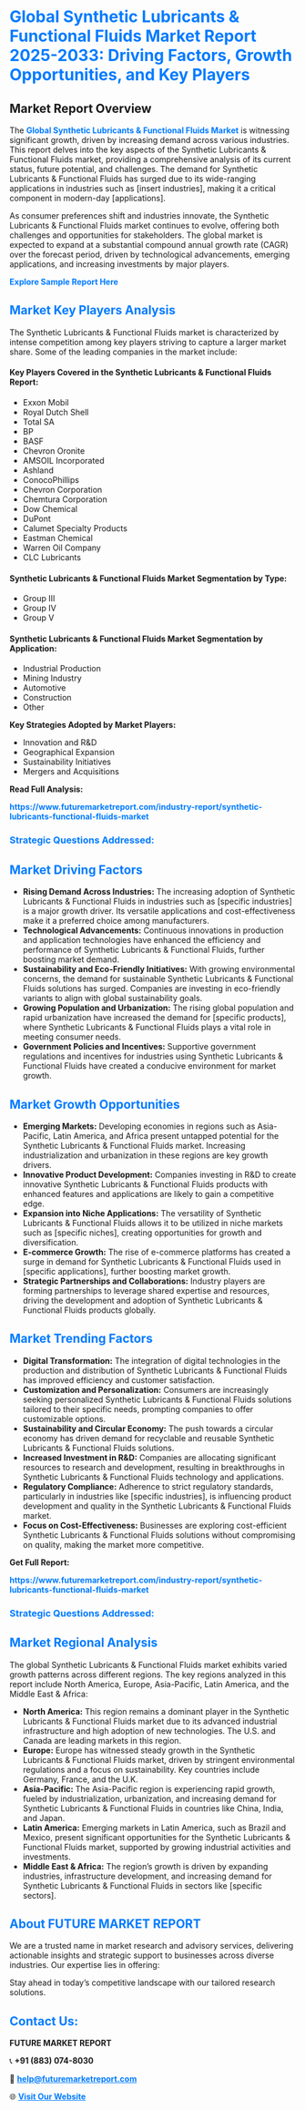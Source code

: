 <h1 style="color: #007BFF;">Global Synthetic Lubricants & Functional Fluids Market Report 2025-2033: Driving Factors, Growth Opportunities, and Key Players</h1>

<section id="overview">
<h2>Market Report Overview</h2>
<p>The <a href="https://www.futuremarketreport.com/industry-report/synthetic-lubricants-functional-fluids-market" style="color: #007BFF; text-decoration: none;"><strong>Global Synthetic Lubricants & Functional Fluids Market</strong></a> is witnessing significant growth, driven by increasing demand across various industries. This report delves into the key aspects of the Synthetic Lubricants & Functional Fluids market, providing a comprehensive analysis of its current status, future potential, and challenges. The demand for Synthetic Lubricants & Functional Fluids has surged due to its wide-ranging applications in industries such as [insert industries], making it a critical component in modern-day [applications].</p>
<p>As consumer preferences shift and industries innovate, the Synthetic Lubricants & Functional Fluids market continues to evolve, offering both challenges and opportunities for stakeholders. The global market is expected to expand at a substantial compound annual growth rate (CAGR) over the forecast period, driven by technological advancements, emerging applications, and increasing investments by major players.</p>
</section>

<section id="overview">
<p><a href="https://www.futuremarketreport.com/request-sample/reportId=105666" style="color: #007BFF; text-decoration: none;"><strong>Explore Sample Report Here</strong></a></p>
</section>

<section id="key-players">
<h2 style="color: #007BFF;">Market Key Players Analysis</h2>
<p>The Synthetic Lubricants & Functional Fluids market is characterized by intense competition among key players striving to capture a larger market share. Some of the leading companies in the market include:</p>
<h4>Key Players Covered in the Synthetic Lubricants & Functional Fluids Report:</h4>
<ul><li>Exxon Mobil</li><li>Royal Dutch Shell</li><li>Total SA</li><li>BP</li><li>BASF</li><li>Chevron Oronite</li><li>AMSOIL Incorporated</li><li>Ashland</li><li>ConocoPhillips</li><li>Chevron Corporation</li><li>Chemtura Corporation</li><li>Dow Chemical</li><li>DuPont</li><li>Calumet Specialty Products</li><li>Eastman Chemical</li><li>Warren Oil Company</li><li>CLC Lubricants</li></ul>
<h4>Synthetic Lubricants & Functional Fluids Market Segmentation by Type:</h4>
<ul><li>Group III</li><li>Group IV</li><li>Group V</li></ul>

<h4>Synthetic Lubricants & Functional Fluids Market Segmentation by Application:</h4>
<ul><li>Industrial Production</li><li>Mining Industry</li><li>Automotive</li><li>Construction</li><li>Other</li></ul>
<p><strong>Key Strategies Adopted by Market Players:</strong></p>
<ul>
<li>Innovation and R&D</li>
<li>Geographical Expansion</li>
<li>Sustainability Initiatives</li>
<li>Mergers and Acquisitions</li>
</ul>
</section>

<section>
<p><strong>Read Full Analysis: </strong></p><a href="https://www.futuremarketreport.com/industry-report/synthetic-lubricants-functional-fluids-market" style="color: #007BFF; text-decoration: none;"><strong>https://www.futuremarketreport.com/industry-report/synthetic-lubricants-functional-fluids-market</strong></a>
<h3 style="color: #007BFF;">Strategic Questions Addressed:</h3>
</section>

<section id="driving-factors">
<h2 style="color: #007BFF;">Market Driving Factors</h2>
<ul>
<li><strong>Rising Demand Across Industries:</strong> The increasing adoption of Synthetic Lubricants & Functional Fluids in industries such as [specific industries] is a major growth driver. Its versatile applications and cost-effectiveness make it a preferred choice among manufacturers.</li>
<li><strong>Technological Advancements:</strong> Continuous innovations in production and application technologies have enhanced the efficiency and performance of Synthetic Lubricants & Functional Fluids, further boosting market demand.</li>
<li><strong>Sustainability and Eco-Friendly Initiatives:</strong> With growing environmental concerns, the demand for sustainable Synthetic Lubricants & Functional Fluids solutions has surged. Companies are investing in eco-friendly variants to align with global sustainability goals.</li>
<li><strong>Growing Population and Urbanization:</strong> The rising global population and rapid urbanization have increased the demand for [specific products], where Synthetic Lubricants & Functional Fluids plays a vital role in meeting consumer needs.</li>
<li><strong>Government Policies and Incentives:</strong> Supportive government regulations and incentives for industries using Synthetic Lubricants & Functional Fluids have created a conducive environment for market growth.</li>
</ul>
</section>

<section id="growth-opportunities">
<h2 style="color: #007BFF;">Market Growth Opportunities</h2>
<ul>
<li><strong>Emerging Markets:</strong> Developing economies in regions such as Asia-Pacific, Latin America, and Africa present untapped potential for the Synthetic Lubricants & Functional Fluids market. Increasing industrialization and urbanization in these regions are key growth drivers.</li>
<li><strong>Innovative Product Development:</strong> Companies investing in R&D to create innovative Synthetic Lubricants & Functional Fluids products with enhanced features and applications are likely to gain a competitive edge.</li>
<li><strong>Expansion into Niche Applications:</strong> The versatility of Synthetic Lubricants & Functional Fluids allows it to be utilized in niche markets such as [specific niches], creating opportunities for growth and diversification.</li>
<li><strong>E-commerce Growth:</strong> The rise of e-commerce platforms has created a surge in demand for Synthetic Lubricants & Functional Fluids used in [specific applications], further boosting market growth.</li>
<li><strong>Strategic Partnerships and Collaborations:</strong> Industry players are forming partnerships to leverage shared expertise and resources, driving the development and adoption of Synthetic Lubricants & Functional Fluids products globally.</li>
</ul>
</section>

<section id="trending-factors">
<h2 style="color: #007BFF;">Market Trending Factors</h2>
<ul>
<li><strong>Digital Transformation:</strong> The integration of digital technologies in the production and distribution of Synthetic Lubricants & Functional Fluids has improved efficiency and customer satisfaction.</li>
<li><strong>Customization and Personalization:</strong> Consumers are increasingly seeking personalized Synthetic Lubricants & Functional Fluids solutions tailored to their specific needs, prompting companies to offer customizable options.</li>
<li><strong>Sustainability and Circular Economy:</strong> The push towards a circular economy has driven demand for recyclable and reusable Synthetic Lubricants & Functional Fluids solutions.</li>
<li><strong>Increased Investment in R&D:</strong> Companies are allocating significant resources to research and development, resulting in breakthroughs in Synthetic Lubricants & Functional Fluids technology and applications.</li>
<li><strong>Regulatory Compliance:</strong> Adherence to strict regulatory standards, particularly in industries like [specific industries], is influencing product development and quality in the Synthetic Lubricants & Functional Fluids market.</li>
<li><strong>Focus on Cost-Effectiveness:</strong> Businesses are exploring cost-efficient Synthetic Lubricants & Functional Fluids solutions without compromising on quality, making the market more competitive.</li>
</ul>
</section>

<section>
<p><strong>Get Full Report: </strong></p><a href="https://www.futuremarketreport.com/industry-report/synthetic-lubricants-functional-fluids-market" style="color: #007BFF; text-decoration: none;"><strong>https://www.futuremarketreport.com/industry-report/synthetic-lubricants-functional-fluids-market</strong></a>
<h3 style="color: #007BFF;">Strategic Questions Addressed:</h3>
</section>


<section id="regional-analysis">
<h2 style="color: #007BFF;">Market Regional Analysis</h2>
<p>The global Synthetic Lubricants & Functional Fluids market exhibits varied growth patterns across different regions. The key regions analyzed in this report include North America, Europe, Asia-Pacific, Latin America, and the Middle East & Africa:</p>
<ul>
<li><strong>North America:</strong> This region remains a dominant player in the Synthetic Lubricants & Functional Fluids market due to its advanced industrial infrastructure and high adoption of new technologies. The U.S. and Canada are leading markets in this region.</li>
<li><strong>Europe:</strong> Europe has witnessed steady growth in the Synthetic Lubricants & Functional Fluids market, driven by stringent environmental regulations and a focus on sustainability. Key countries include Germany, France, and the U.K.</li>
<li><strong>Asia-Pacific:</strong> The Asia-Pacific region is experiencing rapid growth, fueled by industrialization, urbanization, and increasing demand for Synthetic Lubricants & Functional Fluids in countries like China, India, and Japan.</li>
<li><strong>Latin America:</strong> Emerging markets in Latin America, such as Brazil and Mexico, present significant opportunities for the Synthetic Lubricants & Functional Fluids market, supported by growing industrial activities and investments.</li>
<li><strong>Middle East & Africa:</strong> The region’s growth is driven by expanding industries, infrastructure development, and increasing demand for Synthetic Lubricants & Functional Fluids in sectors like [specific sectors].</li>
</ul>
</section>

<footer>
<h2 style="color: #007BFF;">About FUTURE MARKET REPORT</h2>
<p>We are a trusted name in market research and advisory services, delivering actionable insights and strategic support to businesses across diverse industries. Our expertise lies in offering:</p>

<p>Stay ahead in today’s competitive landscape with our tailored research solutions.</p>

<h2 style="color: #007BFF;">Contact Us:</h2>
<p><strong>FUTURE MARKET REPORT</strong></p>
<p>📞 <strong>+91 (883) 074-8030</strong></p>
<p>📧 <strong><a href="mailto:help@futuremarketreport.com" style="color: #007BFF;">help@futuremarketreport.com</a></strong></p>
<p>🌐 <strong><a href="https://www.futuremarketreport.com/" style="color: #007BFF;">Visit Our Website</a></strong></p>
</footer>
